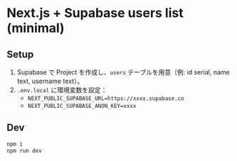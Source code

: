 # Next.js + Supabase users list (minimal)

## Setup
1. Supabase で Project を作成し、`users` テーブルを用意（例: id serial, name text, username text）。
2. `.env.local` に環境変数を設定：
   - `NEXT_PUBLIC_SUPABASE_URL=https://xxxx.supabase.co`
   - `NEXT_PUBLIC_SUPABASE_ANON_KEY=xxxx`

## Dev
```bash
npm i
npm run dev
